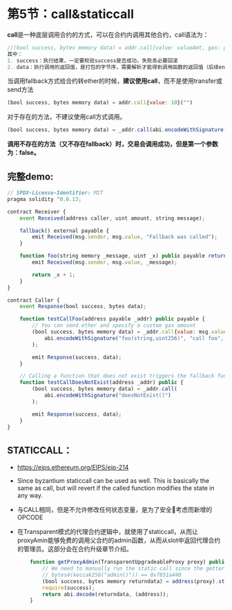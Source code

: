 # 第5节：call&staticcall

**call**是一种底层调用合约的方式，可以在合约内调用其他合约，call语法为：

```js
//(bool success, bytes memory data) = addr.call{value: valueAmt, gas: gasAmt}(abi.encodeWithSignature("foo(string,uint256)", 参数1, 参数2)
其中：
1. success：执行结果，一定要校验success是否成功，失败务必要回滚
2. data：执行调用的返回值，是打包的字节序，需要解析才能得到调用函数的返回值（后续encode_decode详解）
```

当调用fallback方式给合约转ether的时候，**建议使用call**，而不是使用transfer或send方法

```js
(bool success, bytes memory data) = addr.call{value: 10}("")
```

对于存在的方法，不建议使用call方式调用。

```js
(bool success, bytes memory data) = _addr.call(abi.encodeWithSignature("doesNotExist()"));
```

**调用不存在的方法（又不存在fallback）时，交易会调用成功，但是第一个参数为：false。**



## 完整demo:

```js
// SPDX-License-Identifier: MIT
pragma solidity ^0.8.13;

contract Receiver {
    event Received(address caller, uint amount, string message);

    fallback() external payable {
        emit Received(msg.sender, msg.value, "Fallback was called");
    }

    function foo(string memory _message, uint _x) public payable returns (uint) {
        emit Received(msg.sender, msg.value, _message);

        return _x + 1;
    }
}

contract Caller {
    event Response(bool success, bytes data);

    function testCallFoo(address payable _addr) public payable {
        // You can send ether and specify a custom gas amount
        (bool success, bytes memory data) = _addr.call{value: msg.value, gas: 5000}(
            abi.encodeWithSignature("foo(string,uint256)", "call foo", 123)
        );

        emit Response(success, data);
    }

    // Calling a function that does not exist triggers the fallback function.
    function testCallDoesNotExist(address _addr) public {
        (bool success, bytes memory data) = _addr.call(
            abi.encodeWithSignature("doesNotExist()")
        );

        emit Response(success, data);
    }
}
```



## STATICCALL：

- https://eips.ethereum.org/EIPS/eip-214

- Since byzantium staticcall can be used as well. This is basically the same as call, but will revert if the called function modifies the state in any way.

- 与CALL相同，但是不允许修改任何状态变量，是为了安全🔐考虑而新增的OPCODE

- 在Transparent模式的代理合约逻辑中，就使用了staticcall，从而让proxyAmin能够免费的调用父合约的admin函数，从而从slot中返回代理合约的管理员。这部分会在合约升级章节介绍。

  ```js
      function getProxyAdmin(TransparentUpgradeableProxy proxy) public view virtual returns (address) {
          // We need to manually run the static call since the getter cannot be flagged as view
          // bytes4(keccak256("admin()")) == 0xf851a440
          (bool success, bytes memory returndata) = address(proxy).staticcall(hex"f851a440");
          require(success);
          return abi.decode(returndata, (address));
      }
  ```

  
